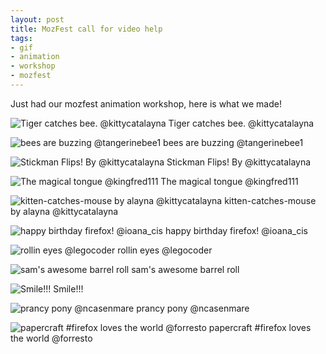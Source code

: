```yaml
--- 
layout: post
title: MozFest call for video help
tags: 
- gif
- animation
- workshop
- mozfest
---
```


Just had our mozfest animation workshop, here is what we made!

![Tiger catches bee. @kittycatalayna](http://i.imgur.com/xleRH.gif) Tiger catches bee. @kittycatalayna

![bees are buzzing @tangerinebee1](http://i.imgur.com/vXHYP.gif) bees are buzzing @tangerinebee1

![Stickman Flips! By @kittycatalayna](http://i.imgur.com/wU9bK.gif) Stickman Flips! By @kittycatalayna

![The magical tongue @kingfred111](http://i.imgur.com/Qu9uj.gif) The magical tongue @kingfred111

![kitten-catches-mouse by alayna @kittycatalayna](http://i.imgur.com/aHztW.gif) kitten-catches-mouse by alayna @kittycatalayna

![happy birthday firefox! @ioana_cis](http://i.imgur.com/PPVG6.gif) happy birthday firefox! @ioana_cis

![rollin eyes @legocoder](http://i.imgur.com/f64kY.gif) rollin eyes @legocoder

![sam's awesome barrel roll](http://i.imgur.com/5UP4l.gif) sam's awesome barrel roll

![Smile!!!](http://i.imgur.com/Zz4CV.gif) Smile!!!

![prancy pony @ncasenmare](http://i.imgur.com/PVV2g.gif) prancy pony @ncasenmare 

![papercraft #firefox loves the world @forresto](http://i.imgur.com/YO1Ae.gif) papercraft #firefox loves the world @forresto